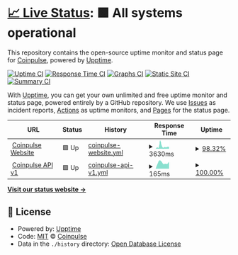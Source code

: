 # [📈 Live Status](https://uptime.coinpulse.live): <!--live status--> **🟩 All systems operational**

This repository contains the open-source uptime monitor and status page for [Coinpulse](https://coinpulse.live), powered by [Upptime](https://github.com/upptime/upptime).

[![Uptime CI](https://github.com/coinpulselive/status/workflows/Uptime%20CI/badge.svg)](https://github.com/coinpulselive/status/actions?query=workflow%3A%22Uptime+CI%22)
[![Response Time CI](https://github.com/coinpulselive/status/workflows/Response%20Time%20CI/badge.svg)](https://github.com/coinpulselive/status/actions?query=workflow%3A%22Response+Time+CI%22)
[![Graphs CI](https://github.com/coinpulselive/status/workflows/Graphs%20CI/badge.svg)](https://github.com/coinpulselive/status/actions?query=workflow%3A%22Graphs+CI%22)
[![Static Site CI](https://github.com/coinpulselive/status/workflows/Static%20Site%20CI/badge.svg)](https://github.com/coinpulselive/status/actions?query=workflow%3A%22Static+Site+CI%22)
[![Summary CI](https://github.com/coinpulselive/status/workflows/Summary%20CI/badge.svg)](https://github.com/coinpulselive/status/actions?query=workflow%3A%22Summary+CI%22)

With [Upptime](https://upptime.js.org), you can get your own unlimited and free uptime monitor and status page, powered entirely by a GitHub repository. We use [Issues](https://github.com/coinpulselive/status/issues) as incident reports, [Actions](https://github.com/coinpulselive/status/actions) as uptime monitors, and [Pages](https://uptime.coinpulse.live) for the status page.

<!--start: status pages-->
<!-- This summary is generated by Upptime (https://github.com/upptime/upptime) -->
<!-- Do not edit this manually, your changes will be overwritten -->
<!-- prettier-ignore -->
| URL | Status | History | Response Time | Uptime |
| --- | ------ | ------- | ------------- | ------ |
| <img alt="" src="https://favicons.githubusercontent.com/coinpulse.live" height="13"> [Coinpulse Website](https://coinpulse.live) | 🟩 Up | [coinpulse-website.yml](https://github.com/coinpulselive/status/commits/HEAD/history/coinpulse-website.yml) | <details><summary><img alt="Response time graph" src="./graphs/coinpulse-website/response-time-week.png" height="20"> 3630ms</summary><br><a href="https://uptime.coinpulse.live/history/coinpulse-website"><img alt="Response time 1818" src="https://img.shields.io/endpoint?url=https%3A%2F%2Fraw.githubusercontent.com%2Fcoinpulselive%2Fstatus%2FHEAD%2Fapi%2Fcoinpulse-website%2Fresponse-time.json"></a><br><a href="https://uptime.coinpulse.live/history/coinpulse-website"><img alt="24-hour response time 2823" src="https://img.shields.io/endpoint?url=https%3A%2F%2Fraw.githubusercontent.com%2Fcoinpulselive%2Fstatus%2FHEAD%2Fapi%2Fcoinpulse-website%2Fresponse-time-day.json"></a><br><a href="https://uptime.coinpulse.live/history/coinpulse-website"><img alt="7-day response time 3630" src="https://img.shields.io/endpoint?url=https%3A%2F%2Fraw.githubusercontent.com%2Fcoinpulselive%2Fstatus%2FHEAD%2Fapi%2Fcoinpulse-website%2Fresponse-time-week.json"></a><br><a href="https://uptime.coinpulse.live/history/coinpulse-website"><img alt="30-day response time 2577" src="https://img.shields.io/endpoint?url=https%3A%2F%2Fraw.githubusercontent.com%2Fcoinpulselive%2Fstatus%2FHEAD%2Fapi%2Fcoinpulse-website%2Fresponse-time-month.json"></a><br><a href="https://uptime.coinpulse.live/history/coinpulse-website"><img alt="1-year response time 1818" src="https://img.shields.io/endpoint?url=https%3A%2F%2Fraw.githubusercontent.com%2Fcoinpulselive%2Fstatus%2FHEAD%2Fapi%2Fcoinpulse-website%2Fresponse-time-year.json"></a></details> | <details><summary><a href="https://uptime.coinpulse.live/history/coinpulse-website">98.32%</a></summary><a href="https://uptime.coinpulse.live/history/coinpulse-website"><img alt="All-time uptime 99.84%" src="https://img.shields.io/endpoint?url=https%3A%2F%2Fraw.githubusercontent.com%2Fcoinpulselive%2Fstatus%2FHEAD%2Fapi%2Fcoinpulse-website%2Fuptime.json"></a><br><a href="https://uptime.coinpulse.live/history/coinpulse-website"><img alt="24-hour uptime 100.00%" src="https://img.shields.io/endpoint?url=https%3A%2F%2Fraw.githubusercontent.com%2Fcoinpulselive%2Fstatus%2FHEAD%2Fapi%2Fcoinpulse-website%2Fuptime-day.json"></a><br><a href="https://uptime.coinpulse.live/history/coinpulse-website"><img alt="7-day uptime 98.32%" src="https://img.shields.io/endpoint?url=https%3A%2F%2Fraw.githubusercontent.com%2Fcoinpulselive%2Fstatus%2FHEAD%2Fapi%2Fcoinpulse-website%2Fuptime-week.json"></a><br><a href="https://uptime.coinpulse.live/history/coinpulse-website"><img alt="30-day uptime 99.61%" src="https://img.shields.io/endpoint?url=https%3A%2F%2Fraw.githubusercontent.com%2Fcoinpulselive%2Fstatus%2FHEAD%2Fapi%2Fcoinpulse-website%2Fuptime-month.json"></a><br><a href="https://uptime.coinpulse.live/history/coinpulse-website"><img alt="1-year uptime 99.84%" src="https://img.shields.io/endpoint?url=https%3A%2F%2Fraw.githubusercontent.com%2Fcoinpulselive%2Fstatus%2FHEAD%2Fapi%2Fcoinpulse-website%2Fuptime-year.json"></a></details>
| <img alt="" src="https://favicons.githubusercontent.com/api.coinpulse.live" height="13"> [Coinpulse API v1](https://api.coinpulse.live/v1/ping) | 🟩 Up | [coinpulse-api-v1.yml](https://github.com/coinpulselive/status/commits/HEAD/history/coinpulse-api-v1.yml) | <details><summary><img alt="Response time graph" src="./graphs/coinpulse-api-v1/response-time-week.png" height="20"> 165ms</summary><br><a href="https://uptime.coinpulse.live/history/coinpulse-api-v1"><img alt="Response time 201" src="https://img.shields.io/endpoint?url=https%3A%2F%2Fraw.githubusercontent.com%2Fcoinpulselive%2Fstatus%2FHEAD%2Fapi%2Fcoinpulse-api-v1%2Fresponse-time.json"></a><br><a href="https://uptime.coinpulse.live/history/coinpulse-api-v1"><img alt="24-hour response time 192" src="https://img.shields.io/endpoint?url=https%3A%2F%2Fraw.githubusercontent.com%2Fcoinpulselive%2Fstatus%2FHEAD%2Fapi%2Fcoinpulse-api-v1%2Fresponse-time-day.json"></a><br><a href="https://uptime.coinpulse.live/history/coinpulse-api-v1"><img alt="7-day response time 165" src="https://img.shields.io/endpoint?url=https%3A%2F%2Fraw.githubusercontent.com%2Fcoinpulselive%2Fstatus%2FHEAD%2Fapi%2Fcoinpulse-api-v1%2Fresponse-time-week.json"></a><br><a href="https://uptime.coinpulse.live/history/coinpulse-api-v1"><img alt="30-day response time 222" src="https://img.shields.io/endpoint?url=https%3A%2F%2Fraw.githubusercontent.com%2Fcoinpulselive%2Fstatus%2FHEAD%2Fapi%2Fcoinpulse-api-v1%2Fresponse-time-month.json"></a><br><a href="https://uptime.coinpulse.live/history/coinpulse-api-v1"><img alt="1-year response time 201" src="https://img.shields.io/endpoint?url=https%3A%2F%2Fraw.githubusercontent.com%2Fcoinpulselive%2Fstatus%2FHEAD%2Fapi%2Fcoinpulse-api-v1%2Fresponse-time-year.json"></a></details> | <details><summary><a href="https://uptime.coinpulse.live/history/coinpulse-api-v1">100.00%</a></summary><a href="https://uptime.coinpulse.live/history/coinpulse-api-v1"><img alt="All-time uptime 100.00%" src="https://img.shields.io/endpoint?url=https%3A%2F%2Fraw.githubusercontent.com%2Fcoinpulselive%2Fstatus%2FHEAD%2Fapi%2Fcoinpulse-api-v1%2Fuptime.json"></a><br><a href="https://uptime.coinpulse.live/history/coinpulse-api-v1"><img alt="24-hour uptime 100.00%" src="https://img.shields.io/endpoint?url=https%3A%2F%2Fraw.githubusercontent.com%2Fcoinpulselive%2Fstatus%2FHEAD%2Fapi%2Fcoinpulse-api-v1%2Fuptime-day.json"></a><br><a href="https://uptime.coinpulse.live/history/coinpulse-api-v1"><img alt="7-day uptime 100.00%" src="https://img.shields.io/endpoint?url=https%3A%2F%2Fraw.githubusercontent.com%2Fcoinpulselive%2Fstatus%2FHEAD%2Fapi%2Fcoinpulse-api-v1%2Fuptime-week.json"></a><br><a href="https://uptime.coinpulse.live/history/coinpulse-api-v1"><img alt="30-day uptime 100.00%" src="https://img.shields.io/endpoint?url=https%3A%2F%2Fraw.githubusercontent.com%2Fcoinpulselive%2Fstatus%2FHEAD%2Fapi%2Fcoinpulse-api-v1%2Fuptime-month.json"></a><br><a href="https://uptime.coinpulse.live/history/coinpulse-api-v1"><img alt="1-year uptime 100.00%" src="https://img.shields.io/endpoint?url=https%3A%2F%2Fraw.githubusercontent.com%2Fcoinpulselive%2Fstatus%2FHEAD%2Fapi%2Fcoinpulse-api-v1%2Fuptime-year.json"></a></details>

<!--end: status pages-->

[**Visit our status website →**](https://uptime.coinpulse.live)

## 📄 License

- Powered by: [Upptime](https://github.com/upptime/upptime)
- Code: [MIT](./LICENSE) © [Coinpulse](https://coinpulse.live)
- Data in the `./history` directory: [Open Database License](https://opendatacommons.org/licenses/odbl/1-0/)
